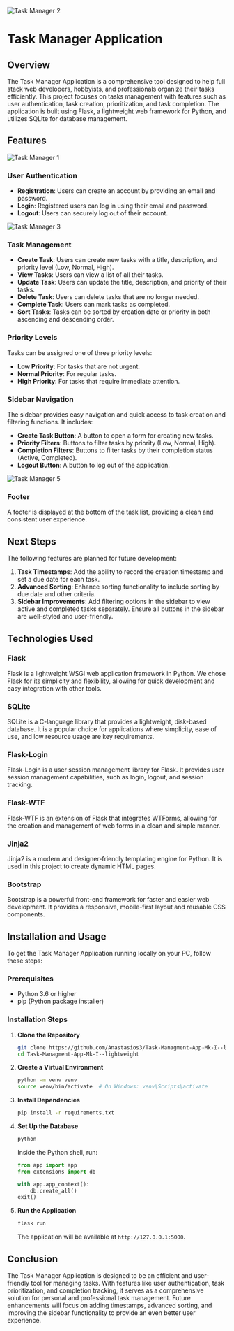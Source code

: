 ![Task Manager 2](https://github.com/Anastasios3/Task-Managment-App-Mk-I--lightweight/assets/117446378/2f9f4d51-eb27-4970-a763-71df608505ee)

# Task Manager Application

## Overview

The Task Manager Application is a comprehensive tool designed to help full stack web developers, hobbyists, and professionals organize their tasks efficiently. This project focuses on tasks management with features such as user authentication, task creation, prioritization, and task completion. The application is built using Flask, a lightweight web framework for Python, and utilizes SQLite for database management.

## Features

![Task Manager 1](https://github.com/Anastasios3/Task-Managment-App-Mk-I--lightweight/assets/117446378/e003b65c-84f9-4858-b12c-d7db2638fc7f)


### User Authentication

- **Registration**: Users can create an account by providing an email and password.
- **Login**: Registered users can log in using their email and password.
- **Logout**: Users can securely log out of their account.
  
![Task Manager 3](https://github.com/Anastasios3/Task-Managment-App-Mk-I--lightweight/assets/117446378/5f9ffb3f-aab5-4f0d-a547-d46cada06e2c)


### Task Management

- **Create Task**: Users can create new tasks with a title, description, and priority level (Low, Normal, High).
- **View Tasks**: Users can view a list of all their tasks.
- **Update Task**: Users can update the title, description, and priority of their tasks.
- **Delete Task**: Users can delete tasks that are no longer needed.
- **Complete Task**: Users can mark tasks as completed.
- **Sort Tasks**: Tasks can be sorted by creation date or priority in both ascending and descending order.

### Priority Levels

Tasks can be assigned one of three priority levels:
- **Low Priority**: For tasks that are not urgent.
- **Normal Priority**: For regular tasks.
- **High Priority**: For tasks that require immediate attention.

### Sidebar Navigation

The sidebar provides easy navigation and quick access to task creation and filtering functions. It includes:
- **Create Task Button**: A button to open a form for creating new tasks.
- **Priority Filters**: Buttons to filter tasks by priority (Low, Normal, High).
- **Completion Filters**: Buttons to filter tasks by their completion status (Active, Completed).
- **Logout Button**: A button to log out of the application.

  
![Task Manager 5](https://github.com/Anastasios3/Task-Managment-App-Mk-I--lightweight/assets/117446378/f00c82e8-07da-4cec-b06f-13b2a69a245f)


### Footer

A footer is displayed at the bottom of the task list, providing a clean and consistent user experience.

## Next Steps

The following features are planned for future development:

1. **Task Timestamps**: Add the ability to record the creation timestamp and set a due date for each task.
2. **Advanced Sorting**: Enhance sorting functionality to include sorting by due date and other criteria.
3. **Sidebar Improvements**: Add filtering options in the sidebar to view active and completed tasks separately. Ensure all buttons in the sidebar are well-styled and user-friendly.

## Technologies Used

### Flask

Flask is a lightweight WSGI web application framework in Python. We chose Flask for its simplicity and flexibility, allowing for quick development and easy integration with other tools.

### SQLite

SQLite is a C-language library that provides a lightweight, disk-based database. It is a popular choice for applications where simplicity, ease of use, and low resource usage are key requirements.

### Flask-Login

Flask-Login is a user session management library for Flask. It provides user session management capabilities, such as login, logout, and session tracking.

### Flask-WTF

Flask-WTF is an extension of Flask that integrates WTForms, allowing for the creation and management of web forms in a clean and simple manner.

### Jinja2

Jinja2 is a modern and designer-friendly templating engine for Python. It is used in this project to create dynamic HTML pages.

### Bootstrap

Bootstrap is a powerful front-end framework for faster and easier web development. It provides a responsive, mobile-first layout and reusable CSS components.

## Installation and Usage

To get the Task Manager Application running locally on your PC, follow these steps:

### Prerequisites

- Python 3.6 or higher
- pip (Python package installer)

### Installation Steps

1. **Clone the Repository**

   ```sh
   git clone https://github.com/Anastasios3/Task-Managment-App-Mk-I--lightweight.git
   cd Task-Managment-App-Mk-I--lightweight
   ```

2. **Create a Virtual Environment**

   ```sh
   python -m venv venv
   source venv/bin/activate  # On Windows: venv\Scripts\activate
   ```

3. **Install Dependencies**

   ```sh
   pip install -r requirements.txt
   ```

4. **Set Up the Database**

   ```sh
   python
   ```

   Inside the Python shell, run:

   ```python
   from app import app
   from extensions import db

   with app.app_context():
       db.create_all()
   exit()
   ```

5. **Run the Application**

   ```sh
   flask run
   ```

   The application will be available at `http://127.0.0.1:5000`.

## Conclusion

The Task Manager Application is designed to be an efficient and user-friendly tool for managing tasks. With features like user authentication, task prioritization, and completion tracking, it serves as a comprehensive solution for personal and professional task management. Future enhancements will focus on adding timestamps, advanced sorting, and improving the sidebar functionality to provide an even better user experience.
